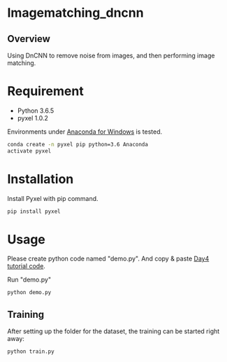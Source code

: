 # Imagematching_dncnn

## Overview
Using DnCNN to remove noise from images, and then performing image matching.


# Requirement

* Python 3.6.5
* pyxel 1.0.2

Environments under [Anaconda for Windows](https://www.anaconda.com/distribution/) is tested.

```bash
conda create -n pyxel pip python=3.6 Anaconda
activate pyxel
```

# Installation

Install Pyxel with pip command.

```bash
pip install pyxel
```

# Usage

Please create python code named "demo.py".
And copy &amp; paste [Day4 tutorial code](https://cpp-learning.com/pyxel_physical_sim4/).

Run "demo.py"

```bash
python demo.py


```

## Training 
 After setting up the folder for the dataset, the training can be started right away:

 ```bash
python train.py 
```




